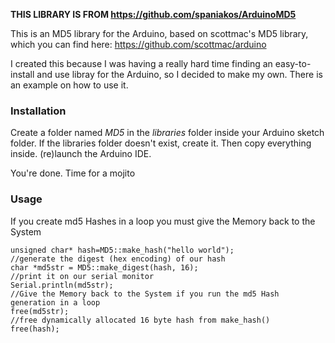 **THIS LIBRARY IS FROM https://github.com/spaniakos/ArduinoMD5**

This is an MD5 library for the Arduino, based on scottmac's MD5 library, which you can find here:
https://github.com/scottmac/arduino

I created this because I was having a really hard time finding an easy-to-install and use libray for the Arduino,
so I decided to make my own. There is an example on how to use it.

### Installation
Create a folder named _MD5_ in the _libraries_ folder inside your Arduino sketch folder. If the
libraries folder doesn't exist, create it. Then copy everything inside. (re)launch the Arduino IDE.

You're done. Time for a mojito

### Usage

If you create md5 Hashes in a loop you must give the Memory back to the System 
```
unsigned char* hash=MD5::make_hash("hello world");
//generate the digest (hex encoding) of our hash
char *md5str = MD5::make_digest(hash, 16);
//print it on our serial monitor
Serial.println(md5str);
//Give the Memory back to the System if you run the md5 Hash generation in a loop
free(md5str);
//free dynamically allocated 16 byte hash from make_hash()
free(hash);
```
